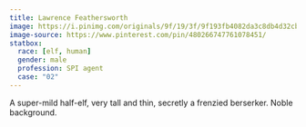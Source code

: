 ```yaml
---
title: Lawrence Feathersworth
image: https://i.pinimg.com/originals/9f/19/3f/9f193fb4082da3c8db4d32cb55f93493.png
image-source: https://www.pinterest.com/pin/480266747761078451/
statbox:
  race: [elf, human]
  gender: male
  profession: SPI agent
  case: "02"
---
```


A super-mild half-elf, very tall and thin, secretly a frenzied berserker. Noble background.
